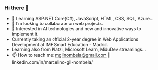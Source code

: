 ### Hi there 👋

<!--
**MGN3/MGN3** is a ✨ _special_ ✨ repository because its `README.md` (this file) appears on your GitHub profile.

Here are some ideas to get you started:
-->

<!--- 🔭 I’m currently working on ...-->
- 🌱 Learning ASP.NET Core(C#), JavaScript, HTML, CSS, SQL, Azure...
- 👯 I’m looking to collaborate on web projects.
- 🤔 Interested in AI technologies and new and innovative ways to implement it.
- Currently taking an official 2-year degree in Web Applications Development at IMF Smart Education - Madrid.
- Learning also from Platzi, Microsoft Learn, MiduDev streamings...
- 📫 How to reach me: mgilnombela@gmail.com || linkedin.com/in/marcelino-gil-nombela/

